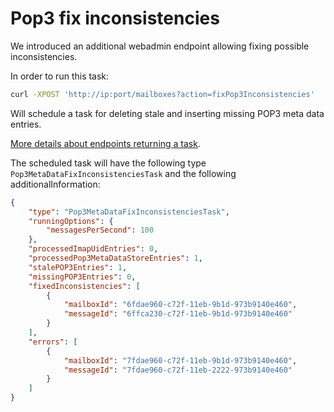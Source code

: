 # Pop3 fix inconsistencies

We introduced an additional webadmin endpoint allowing fixing possible inconsistencies.

In order to run this task:

```bash
curl -XPOST 'http://ip:port/mailboxes?action=fixPop3Inconsistencies'
```

Will schedule a task for deleting stale and inserting missing POP3 meta data entries.

[More details about endpoints returning a task](https://james.staged.apache.org/james-project/3.6.0/servers/distributed/operate/webadmin.html#_endpoints_returning_a_task).

The scheduled task will have the following type `Pop3MetaDataFixInconsistenciesTask` and the following additionalInformation:

```json
{
    "type": "Pop3MetaDataFixInconsistenciesTask",
    "runningOptions": {
        "messagesPerSecond": 100
    },
    "processedImapUidEntries": 0,
    "processedPop3MetaDataStoreEntries": 1,
    "stalePOP3Entries": 1,
    "missingPOP3Entries": 0,
    "fixedInconsistencies": [
        {
            "mailboxId": "6fdae960-c72f-11eb-9b1d-973b9140e460",
            "messageId": "6ffca230-c72f-11eb-9b1d-973b9140e460"
        }
    ],
    "errors": [
        {
            "mailboxId": "7fdae960-c72f-11eb-9b1d-973b9140e460",
            "messageId": "7fdae960-c72f-11eb-2222-973b9140e460"
        }
    ]
}
```